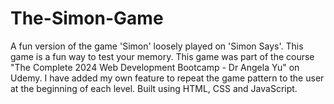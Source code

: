 # The-Simon-Game
A fun version of the game 'Simon' loosely played on 'Simon Says'. This game is a fun way to test your memory. This game was part of the course "The Complete 2024 Web Development Bootcamp - Dr Angela Yu" on Udemy. I have added my own feature to repeat the game pattern to the user at the beginning of each level. Built using HTML, CSS and JavaScript.
